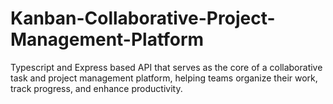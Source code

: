# Kanban-Collaborative-Project-Management-Platform
Typescript and Express based API that serves as the core of a collaborative task and project management platform, helping teams organize their work, track progress, and enhance productivity.
